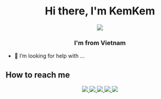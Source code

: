 <h1 align="center">Hi there, I'm KemKem</h1>
<p align="center"><img src="https://cdn-icons-png.flaticon.com/512/3157/3157358.png"/></p>
<h3 align="center">I'm from Vietnam </h3>

- 🤔 I’m looking for help with ...

## How to reach me


<p align="center">
  <a href="https://www.linkedin.com/in/thanh-v%C3%A2n-nguy%E1%BB%85n-195905163/" target="_blank">
    <img src="https://img.icons8.com/fluent/48/000000/linkedin.png"/>
  </a>
  <a href="https://www.facebook.com/gauhamtido" alt="Facebook">
    <img src="https://img.icons8.com/fluent/48/000000/facebook-new.png" target="_blank" />
  </a> 
  <a href="https://github.com/kemkem221" alt="Github">
    <img src="https://img.icons8.com/fluent/48/000000/github.png"/>
  </a> 
  <a href="https://www.youtube.com/channel/UCNBYIkKV7PEPnzRZnSniPyw" alt="Youtube channel" target="_blank" >
    <img src="https://img.icons8.com/fluent/48/000000/youtube-play.png"/>
  </a>
  <a href="mailto:nttvan2201@gmail.com" alt="Email">
    <img src="https://img.icons8.com/fluent/48/000000/mailing.png"/>
  </a>
</p>
